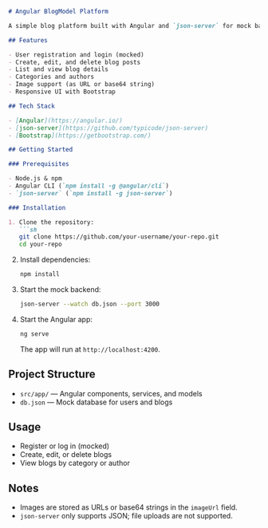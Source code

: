 ```markdown
# Angular BlogModel Platform

A simple blog platform built with Angular and `json-server` for mock backend APIs.

## Features

- User registration and login (mocked)
- Create, edit, and delete blog posts
- List and view blog details
- Categories and authors
- Image support (as URL or base64 string)
- Responsive UI with Bootstrap

## Tech Stack

- [Angular](https://angular.io/)
- [json-server](https://github.com/typicode/json-server)
- [Bootstrap](https://getbootstrap.com/)

## Getting Started

### Prerequisites

- Node.js & npm
- Angular CLI (`npm install -g @angular/cli`)
- `json-server` (`npm install -g json-server`)

### Installation

1. Clone the repository:
   ```sh
   git clone https://github.com/your-username/your-repo.git
   cd your-repo
   ```

2. Install dependencies:
   ```sh
   npm install
   ```

3. Start the mock backend:
   ```sh
   json-server --watch db.json --port 3000
   ```

4. Start the Angular app:
   ```sh
   ng serve
   ```
   The app will run at `http://localhost:4200`.

## Project Structure

- `src/app/` — Angular components, services, and models
- `db.json` — Mock database for users and blogs

## Usage

- Register or log in (mocked)
- Create, edit, or delete blogs
- View blogs by category or author

## Notes

- Images are stored as URLs or base64 strings in the `imageUrl` field.
- `json-server` only supports JSON; file uploads are not supported.

